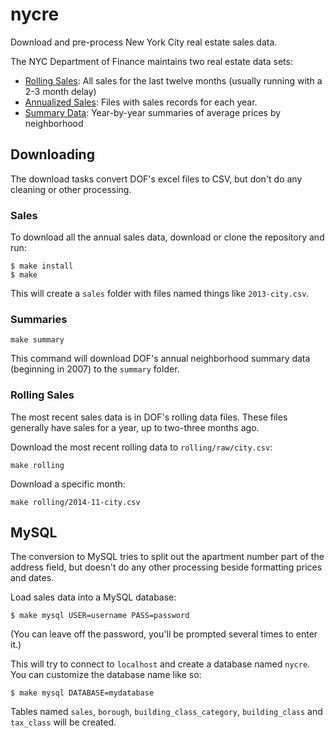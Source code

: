 nycre
=====

Download and pre-process New York City real estate sales data.

The NYC Department of Finance maintains two real estate data sets:
* [Rolling Sales](http://www.nyc.gov/html/dof/html/property/rolling_sales_data.shtml): All sales for the last twelve months (usually running with a 2-3 month delay)
* [Annualized Sales](http://www.nyc.gov/html/dof/html/property/rolling_sales_data_annualized.shtml): Files with sales records for each year.
* [Summary Data](http://www.nyc.gov/html/dof/html/property/rolling_sales_data_annualized.shtml): Year-by-year summaries of average prices by neighborhood

## Downloading

The download tasks convert DOF's excel files to CSV, but don't do any cleaning or other processing.

### Sales

To download all the annual sales data, download or clone the repository and run:

````
$ make install
$ make
````

This will create a `sales` folder with files named things like `2013-city.csv`.

### Summaries

````
make summary
````

This command will download DOF's annual neighborhood summary data (beginning in 2007) to the `summary` folder.

### Rolling Sales

The most recent sales data is in DOF's rolling data files. These files generally have sales for a year, up to two-three months ago.

Download the most recent rolling data to `rolling/raw/city.csv`:
````
make rolling
````

Download a specific month:
````
make rolling/2014-11-city.csv
````

## MySQL

The conversion to MySQL tries to split out the apartment number part of the address field, but doesn't do any other processing beside formatting prices and dates.

Load sales data into a MySQL database:

````
$ make mysql USER=username PASS=password
````

(You can leave off the password, you'll be prompted several times to enter it.)

This will try to connect to `localhost` and create a database named `nycre`. You can customize the database name like so:

````
$ make mysql DATABASE=mydatabase
````

Tables named `sales`, `borough`, `building_class_category`, `building_class` and `tax_class` will be created.